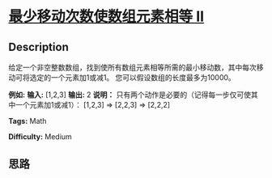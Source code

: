 # [最少移动次数使数组元素相等 II][title]

## Description

给定一个非空整数数组，找到使所有数组元素相等所需的最小移动数，其中每次移动可将选定的一个元素加1或减1。 您可以假设数组的长度最多为10000。

**例如:**
            **输入:**    [1,2,3]        **输出:**    2        **说明：** 只有两个动作是必要的（记得每一步仅可使其中一个元素加1或减1）：         [1,2,3]  =>  [2,2,3]  =>  [2,2,2]    


**Tags:** Math

**Difficulty:** Medium

## 思路

[title]: https://leetcode-cn.com/problems/minimum-moves-to-equal-array-elements-ii
